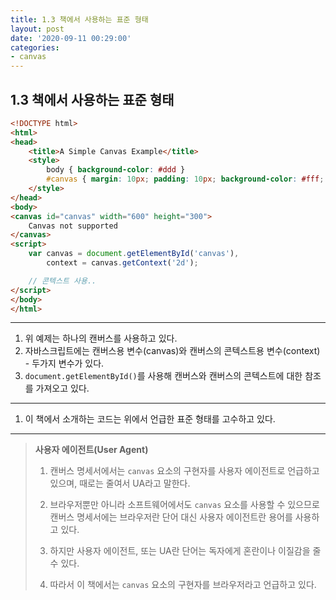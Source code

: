 ```yaml
---
title: 1.3 책에서 사용하는 표준 형태
layout: post
date: '2020-09-11 00:29:00'
categories:
- canvas
---
```


## 1.3 책에서 사용하는 표준 형태

```html
<!DOCTYPE html>
<html>
<head>
    <title>A Simple Canvas Example</title>
    <style>
        body { background-color: #ddd }
        #canvas { margin: 10px; padding: 10px; background-color: #fff; border: thin inset #aaa; }
    </style>
</head>
<body>
<canvas id="canvas" width="600" height="300">
    Canvas not supported
</canvas>
<script>
    var canvas = document.getElementById('canvas'),
        context = canvas.getContext('2d');

    // 콘텍스트 사용..
</script>
</body>
</html>
```

---

1. 위 예제는 하나의 캔버스를 사용하고 있다.
2. 자바스크립트에는 캔버스용 변수(canvas)와 캔버스의 콘텍스트용 변수(context) - 두가지 변수가 있다.
3. `document.getElementById()`를 사용해 캔버스와 캔버스의 콘텍스트에 대한 참조를 가져오고 있다.

---

1. 이 책에서 소개하는 코드는 위에서 언급한 표준 형태를 고수하고 있다.

---

>**사용자 에이전트(User Agent)**  
>1. 캔버스 명세서에서는 `canvas` 요소의 구현자를 사용자 에이전트로 언급하고 있으며, 때로는 줄여서 UA라고 말한다.
>2. 브라우저뿐만 아니라 소프트웨어에서도 `canvas` 요소를 사용할 수 있으므로 캔버스 명세서에는 브라우저란 단어 대신 사용자 에이전트란 용어를 사용하고 있다.
>
>3. 하지만 사용자 에이전트, 또는 UA란 단어는 독자에게 혼란이나 이질감을 줄 수 있다.
>4. 따라서 이 책에서는 `canvas` 요소의 구현자를 브라우저라고 언급하고 있다.